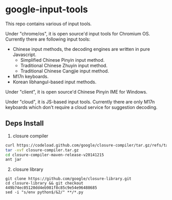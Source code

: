 google-input-tools
==================

This repo contains various of input tools.

Under "chrome/os", it is open source'd input tools for Chromium OS.
Currently there are following input tools:
 - Chinese input methods, the decoding engines are written in pure Javascript.
   - Simplified Chinese Pinyin input method.
   - Traditional Chinese Zhuyin input method.
   - Traditional Chinese Cangjie input method.
 - M17n keyboards.
 - Korean libhangul-based input methods.
 
Under "client", it is open source'd Chinese Pinyin IME for Windows.

Under "cloud", it is JS-based input tools.
Currently there are only M17n keyboards which don't require a cloud service for suggestion decoding.

## Deps Install

1. closure compiler

```bash
curl https://codeload.github.com/google/closure-compiler/tar.gz/refs/tags/maven-release-v20141215  -o  closure-compiler.tar.gz
tar -xvf closure-compiler.tar.gz
cd closure-compiler-maven-release-v20141215
ant jar
```

2. closure library
```
git clone https://github.com/google/closure-library.git
cd closure-library && git checkout 449b74ec05120dd4eb981f8c85c9e54e96488685
sed -i "s/env python$/&2/" **/*.py
```

